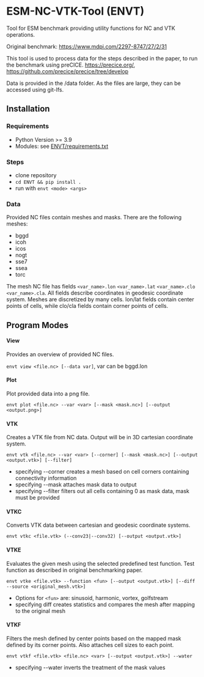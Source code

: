 # ESM-NC-VTK-Tool (ENVT)
Tool for ESM benchmark providing utility functions for NC and VTK operations.

Original benchmark: https://www.mdpi.com/2297-8747/27/2/31

This tool is used to process data for the steps described in the paper, to run the benchmark using preCICE.
https://precice.org/, https://github.com/precice/precice/tree/develop

Data is provided in the /data folder. As the files are large, they can be accessed using git-lfs.

## Installation

### Requirements

* Python Version >= 3.9
* Modules: see  [ENVT/requirements.txt](./ENVT/requirements.txt)

### Steps

* clone repository
* `cd ENVT && pip install .`
* run with `envt <mode> <args>`

### Data

Provided NC files contain meshes and masks. There are the following meshes:
* bggd
* icoh
* icos
* nogt
* sse7
* ssea
* torc

The mesh NC file has fields `<var_name>.lon` `<var_name>.lat` `<var_name>.clo` `<var_name>.cla`.
All fields describe coordinates in geodesic coordinate system. Meshes are discretized by many cells.
lon/lat fields contain center points of cells, while clo/cla fields contain corner points of cells.

## Program Modes

#### View

Provides an overview of provided NC files.

`envt view <file.nc> [--data var]`, var can be bggd.lon

#### Plot

Plot provided data into a png file.

`envt plot <file.nc> --var <var> [--mask <mask.nc>] [--output <output.png>]`

#### VTK

Creates a VTK file from NC data. Output will be in 3D cartesian coordinate system.

`envt vtk <file.nc> --var <var> [--corner] [--mask <mask.nc>] [--output <output.vtk>] [--filter]`
* specifying --corner creates a mesh based on cell corners containing connectivity information
* specifying --mask attaches mask data to output
* specifying --filter filters out all cells containing 0 as mask data, mask must be provided

#### VTKC

Converts VTK data between cartesian and geodesic coordinate systems.

`envt vtkc <file.vtk> (--conv23|--conv32) [--output <output.vtk>]`

#### VTKE

Evaluates the given mesh using the selected predefined test function. Test function as described in original benchmarking paper.

`envt vtke <file.vtk> --function <fun> [--output <output.vtk>] [--diff --source <original_mesh.vtk>]`

* Options for `<fun>` are: sinusoid, harmonic, vortex, golfstream
* specifying diff creates statistics and compares the mesh after mapping to the original mesh

#### VTKF

Filters the mesh defined by center points based on the mapped mask defined by its corner points. Also attaches cell sizes to each point.

`envt vtkf <file.vtk> <file.nc> <var> [--output <output.vtk>] --water`

* specifying --water inverts the treatment of the mask values

